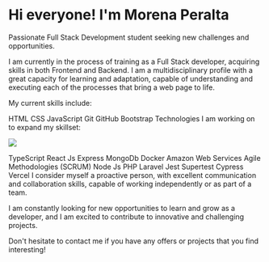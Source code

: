 # Hi everyone! I'm Morena Peralta 

Passionate Full Stack Development student seeking new challenges and opportunities.

I am currently in the process of training as a Full Stack developer, acquiring skills in both Frontend and Backend. I am a multidisciplinary profile with a great capacity for learning and adaptation, capable of understanding and executing each of the processes that bring a web page to life.

My current skills include:

HTML
CSS
JavaScript
Git
GitHub
Bootstrap
Technologies I am working on to expand my skillset:

<div>
  <img src="https://camo.githubusercontent.com/6cb5d58cd80680cae16dfdaf3bf18f5e291f6c1489cf43462476cf1589efd204/68747470733a2f2f696d672e736869656c64732e696f2f62616467652f2d446f636b65722d3436613266313f7374796c653d666c61742d737175617265266c6f676f3d646f636b6572266c6f676f436f6c6f723d7768697465">
</div>

TypeScript
React Js
Express
MongoDb
Docker
Amazon Web Services
Agile Methodologies (SCRUM)
Node Js
PHP
Laravel
Jest
Supertest
Cypress
Vercel
I consider myself a proactive person, with excellent communication and collaboration skills, capable of working independently or as part of a team.

I am constantly looking for new opportunities to learn and grow as a developer, and I am excited to contribute to innovative and challenging projects.

Don't hesitate to contact me if you have any offers or projects that you find interesting!

